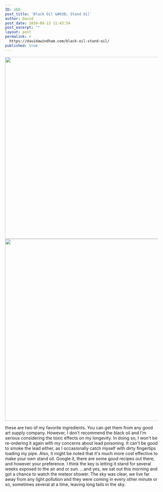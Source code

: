 ```yaml
---
ID: 168
post_title: 'Black Oil &#038; Stand Oil'
author: David
post_date: 2010-08-13 11:43:54
post_excerpt: ""
layout: post
permalink: >
  https://davidawindham.com/black-oil-stand-oil/
published: true
---
```

<p style="text-align: center;"><a rel="attachment wp-att-169" href="http://davidawindham.com/black-oil-stand-oil/black-oil-web/"><img class="size-full wp-image-169 aligncenter" title="Black Oil" src="http://davidawindham.com/wp-content/uploads/2010/08/black-oil-web.jpg" alt="" width="800" height="600" /></a>
<a rel="attachment wp-att-170" href="http://davidawindham.com/black-oil-stand-oil/stand-oil-web/"><img class="size-full wp-image-170 aligncenter" title="Stand Oil" src="http://davidawindham.com/wp-content/uploads/2010/08/stand-oil-web.jpg" alt="" width="800" height="600" /></a></p>
these are two of my favorite ingredients. You can get them from any good art supply company. However, I don't recommend the black oil and I'm serious considering the toxic effects on my longevity. In doing so, I won't be re-ordering it again with my concerns about lead poisoning.  It can't be good to smoke the lead either, as I occasionally catch myself with dirty fingertips loading my pipe.   Also, it might be noted that it's much more cost effective to make your own stand oil. Google it, there are some good recipes out there, and however your preference.  I think the key is letting it stand for several weeks exposed to the air and or sun.  ...and yes, we sat out this morning and got a chance to watch the meteor shower.  The sky was clear, we live far away from any light pollution and they were coming in every other minute or so, sometimes several at a time, leaving long tails in the sky.